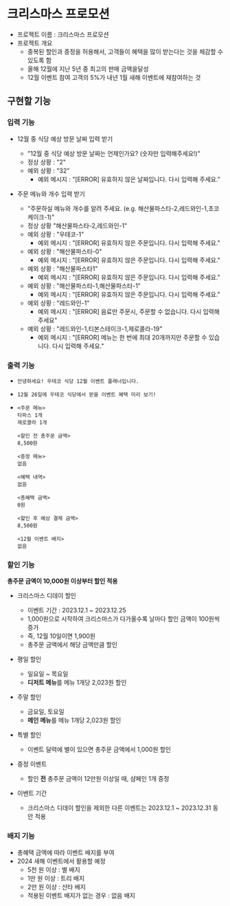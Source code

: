 # 크리스마스 프로모션

- 프로젝트 이름 : 크리스마스 프로모션
- 프로젝트 개요
    - 중복된 할인과 증정을 허용해서, 고객들이 혜택을 많이 받는다는 것을 체감할 수 있도록 함
    - 올해 12월에 지난 5년 중 최고의 판매 금액을달성
    - 12월 이벤트 참여 고객의 5%가 내년 1월 새해 이벤트에 재참여하는 것

## 구현할 기능

### 입력 기능

- 12월 중 식당 예상 방문 날짜 입력 받기
    - "12월 중 식당 예상 방문 날짜는 언제인가요? (숫자만 입력해주세요!)"
    - 정상 상황 : "2"
    - 예외 상황 : "32"
        - 예외 메시지 : "[ERROR] 유효하지 않은 날짜입니다. 다시 입력해 주세요."

- 주문 메뉴와 개수 입력 받기
    - "주문하실 메뉴와 개수를 알려 주세요. (e.g. 해산물파스타-2,레드와인-1,초코케이크-1)"
    - 정상 상황 "해산물파스타-2,레드와인-1"
    - 예외 상황 : "우테코-1"
        - 예외 메시지 : "[ERROR] 유효하지 않은 주문입니다. 다시 입력해 주세요."
    - 예외 상황 : "해산물파스타-0"
        - 예외 메시지 : "[ERROR] 유효하지 않은 주문입니다. 다시 입력해 주세요."
    - 예외 상황 : "해산물파스타1"
        - 예외 메시지 : "[ERROR] 유효하지 않은 주문입니다. 다시 입력해 주세요."
    - 예외 상황 : "해산물파스타-1,해산물파스타-1"
        - 예외 메시지 : "[ERROR] 유효하지 않은 주문입니다. 다시 입력해 주세요."
    - 예외 상황 : "레드와인-1"
        - 예외 메시지 : "[ERROR] 음료만 주문시, 주문할 수 없습니다. 다시 입력해 주세요"
    - 예외 상황 : "레드와인-1,티본스테이크-1,제로콜라-19"
        - 예외 메시지 : "[ERROR] 메뉴는 한 번에 최대 20개까지만 주문할 수 있습니다. 다시 입력해 주세요."

### 출력 기능

- ```안녕하세요! 우테코 식당 12월 이벤트 플래너입니다.```
- ```12월 26일에 우테코 식당에서 받을 이벤트 혜택 미리 보기!```

- ```
  <주문 메뉴>
  타파스 1개
  제로콜라 1개
  
  <할인 전 총주문 금액>
  8,500원
  
  <증정 메뉴>
  없음
  
  <혜택 내역>
  없음
  
  <총혜택 금액>
  0원
  
  <할인 후 예상 결제 금액>
  8,500원
  
  <12월 이벤트 배지>
  없음
  ```

### 할인 기능

**총주문 금액이 10,000원 이상부터 할인 적용**

- 크리스마스 디데이 할인
    - 이벤트 기간 : 2023.12.1 ~ 2023.12.25
    - 1,000원으로 시작하여 크리스마스가 다가올수록 날마다 할인 금액이 100원씩 증가
    - 즉, 12월 10일이면 1,900원
    - 총주문 금액에서 해당 금액만큼 할인

- 평일 할인
    - 일요일 ~ 목요일
    - **디저트 메뉴**를 메뉴 1개당 2,023원 할인

- 주말 할인
    - 금요일, 토요일
    - **메인 메뉴**를 메뉴 1개당 2,023원 할인

- 특별 할인
    - 이벤트 달력에 별이 있으면 총주문 금액에서 1,000원 할인

- 증정 이벤트
    - 할인 **전** 총주문 금액이 12만원 이상일 때, 샴페인 1개 증정

- 이벤트 기간
    - 크리스마스 디데이 할인을 제외한 다른 이벤트는 2023.12.1 ~ 2023.12.31 동안 적용

### 배지 기능

- 총혜택 금액에 따라 이벤트 배지를 부여
- 2024 새해 이벤트에서 활용할 예정
    - 5천 원 이상 : 별 배지
    - 1만 원 이상 : 트리 배지
    - 2만 원 이상 : 산타 배지
    - 적용된 이벤트 배지가 없는 경우 : 없음 배지